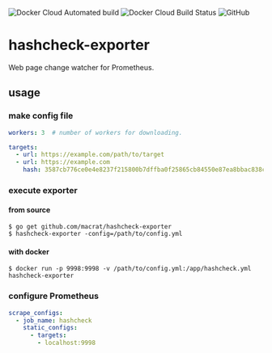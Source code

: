 ![Docker Cloud Automated build](https://img.shields.io/docker/cloud/automated/macrat/hashcheck-exporter.svg)
![Docker Cloud Build Status](https://img.shields.io/docker/cloud/build/macrat/hashcheck-exporter.svg)
![GitHub](https://img.shields.io/github/license/macrat/hashcheck-exporter.svg)

hashcheck-exporter
==================

Web page change watcher for Prometheus.

## usage

### make config file
``` yaml
workers: 3  # number of workers for downloading.

targets:
  - url: https://example.com/path/to/target
  - url: https://example.com
    hash: 3587cb776ce0e4e8237f215800b7dffba0f25865cb84550e87ea8bbac838c423  # will check is SHA256 hash of content that downloaded from web server have same as this hash.
```

### execute exporter
#### from source
``` shell
$ go get github.com/macrat/hashcheck-exporter
$ hashcheck-exporter -config=/path/to/config.yml
```

#### with docker
``` shell
$ docker run -p 9998:9998 -v /path/to/config.yml:/app/hashcheck.yml hashcheck-exporter
```

### configure Prometheus
``` yaml
scrape_configs:
  - job_name: hashcheck
    static_configs:
      - targets:
        - localhost:9998
```
